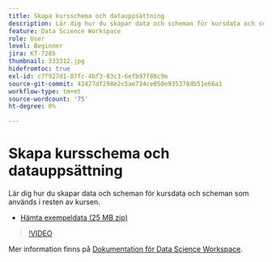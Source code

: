 ```yaml
---
title: Skapa kursschema och datauppsättning
description: Lär dig hur du skapar data och scheman för kursdata och scheman som används i resten av kursen.
feature: Data Science Workspace
role: User
level: Beginner
jira: KT-7285
thumbnail: 333312.jpg
hidefromtoc: true
exl-id: c7f927d1-87fc-4bf3-83c3-6efb97f88c9e
source-git-commit: 42427df298e2c5ae734ce050e935378db51e66a1
workflow-type: tm+mt
source-wordcount: '75'
ht-degree: 0%

---
```


# Skapa kursschema och datauppsättning

Lär dig hur du skapar data och scheman för kursdata och scheman som används i resten av kursen.

* [Hämta exempeldata (25 MB zip)](../assets/DSW-course-sample-assets.zip)

>[!VIDEO](https://video.tv.adobe.com/v/333312?quality=12&learn=on)

Mer information finns på [Dokumentation för Data Science Workspace](https://experienceleague.adobe.com/docs/experience-platform/data-science-workspace/home.html).